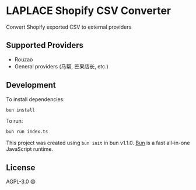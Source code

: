 # LAPLACE Shopify CSV Converter

Convert Shopify exported CSV to external providers

## Supported Providers

- Rouzao
- General providers (马帮, 芒果店长, etc.)

## Development

To install dependencies:

```bash
bun install
```

To run:

```bash
bun run index.ts
```

This project was created using `bun init` in bun v1.1.0. [Bun](https://bun.sh) is a fast all-in-one JavaScript runtime.

## License

AGPL-3.0 😄
